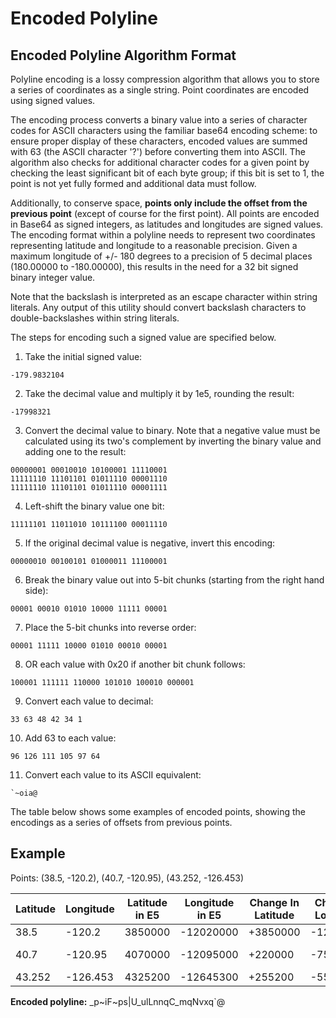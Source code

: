 # Encoded Polyline

## Encoded Polyline Algorithm Format
Polyline encoding is a lossy compression algorithm that allows you to store a series of coordinates as a single string. Point coordinates are encoded using signed values.

The encoding process converts a binary value into a series of character codes for ASCII characters using the familiar base64 encoding scheme: to ensure proper display of these characters, encoded values are summed with 63 (the ASCII character '?') before converting them into ASCII. The algorithm also checks for additional character codes for a given point by checking the least significant bit of each byte group; if this bit is set to 1, the point is not yet fully formed and additional data must follow.

Additionally, to conserve space, **points only include the offset from the previous point** (except of course for the first point). All points are encoded in Base64 as signed integers, as latitudes and longitudes are signed values. The encoding format within a polyline needs to represent two coordinates representing latitude and longitude to a reasonable precision. Given a maximum longitude of +/- 180 degrees to a precision of 5 decimal places (180.00000 to -180.00000), this results in the need for a 32 bit signed binary integer value.

Note that the backslash is interpreted as an escape character within string literals. Any output of this utility should convert backslash characters to double-backslashes within string literals.

The steps for encoding such a signed value are specified below.

  1. Take the initial signed value:

    -179.9832104

  2. Take the decimal value and multiply it by 1e5, rounding the result:

    -17998321

  3. Convert the decimal value to binary. Note that a negative value must be calculated using its two's complement by inverting the binary value and adding one to the result:

    00000001 00010010 10100001 11110001
    11111110 11101101 01011110 00001110
    11111110 11101101 01011110 00001111

  4. Left-shift the binary value one bit:

    11111101 11011010 10111100 00011110

  5. If the original decimal value is negative, invert this encoding:

    00000010 00100101 01000011 11100001

  6. Break the binary value out into 5-bit chunks (starting from the right hand side):

    00001 00010 01010 10000 11111 00001

  7. Place the 5-bit chunks into reverse order:

    00001 11111 10000 01010 00010 00001

  8. OR each value with 0x20 if another bit chunk follows:

    100001 111111 110000 101010 100010 000001

  9. Convert each value to decimal:

    33 63 48 42 34 1

  10. Add 63 to each value:

    96 126 111 105 97 64

  11. Convert each value to its ASCII equivalent:

    `~oia@

The table below shows some examples of encoded points, showing the encodings as a series of offsets from previous points.

## Example
Points: (38.5, -120.2), (40.7, -120.95), (43.252, -126.453)

| Latitude | Longitude | Latitude in E5 | Longitude in E5 | Change In Latitude | Change In Longitude | Encoded Latitude | Encoded Longitude | Encoded Point |
| --- | --- | --- | --- | --- | --- | --- | --- | --- |
| 38.5 | \-120.2 | 3850000 | \-12020000 | +3850000 | \-12020000 | _p~iF | ~ps\|U |\_p\~iF\~ps\|U |
| 40.7 | \-120.95 | 4070000 | \-12095000 | +220000 | \-75000 | \_ulL | nnqC	_ulLnnqC |
| 43.252 | \-126.453 | 4325200 | \-12645300 | +255200 | -550300 | \_mqN | vxq\`@ | \_mqNvxq\`@ |

**Encoded polyline:** _p\~iF\~ps\|U_ulLnnqC_mqNvxq\`@
